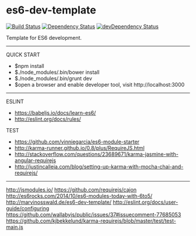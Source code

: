 es6-dev-template
================

[![Build Status](https://img.shields.io/travis/stanleyhlng/es6-dev-template.svg?style=flat-square)](https://travis-ci.org/stanleyhlng/es6-dev-template)
[![Dependency Status](https://img.shields.io/david/stanleyhlng/es6-dev-template.svg?style=flat-square)](https://david-dm.org/stanleyhlng/es6-dev-template)
[![devDependency Status](https://img.shields.io/david/dev/stanleyhlng/es6-dev-template.svg?style=flat-square)](https://david-dm.org/stanleyhlng/es6-dev-template#info=devDependencies)

Template for ES6 development.

---
QUICK START
* $npm install
* $./node_modules/.bin/bower install
* $./node_modules/.bin/grunt dev
* $open a browser and enable developer tool, visit http://localhost:3000

---
ESLINT
* https://babeljs.io/docs/learn-es6/
* http://eslint.org/docs/rules/

TEST
* https://github.com/vinniegarcia/es6-module-starter
* http://karma-runner.github.io/0.8/plus/RequireJS.html
* http://stackoverflow.com/questions/23689671/karma-jasmine-with-angular-requirejs
* http://justincalleja.com/blog/setting-up-karma-with-mocha-chai-and-requirejs/

---

http://jsmodules.io/
https://github.com/requirejs/cajon
http://es6rocks.com/2014/10/es6-modules-today-with-6to5/
http://marvinosswald.de/es6-dev-template/
http://eslint.org/docs/user-guide/configuring
https://github.com/wallabyjs/public/issues/37#issuecomment-77685053
https://github.com/kjbekkelund/karma-requirejs/blob/master/test/test-main.js
